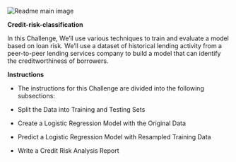 ![Readme main image](https://user-images.githubusercontent.com/112433621/227211058-074bc3df-459f-4d9f-89ef-f293fbbf19bf.jpg)


**Credit-risk-classification**

In this Challenge, We’ll use various techniques to train and evaluate a model based on loan risk. We’ll use a dataset of historical lending activity from a peer-to-peer lending services company to build a model that can identify the creditworthiness of borrowers.

**Instructions**

- The instructions for this Challenge are divided into the following subsections:

- Split the Data into Training and Testing Sets

- Create a Logistic Regression Model with the Original Data

- Predict a Logistic Regression Model with Resampled Training Data

- Write a Credit Risk Analysis Report

